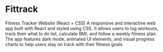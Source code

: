 # Fittrack
Fitness Tracker Website (React + CSS)
A responsive and interactive web app built with React and styled using CSS. It allows users to log workouts, track their what to do list, calculate BMI, and follow a weekly fitness plan. The app features dark mode, animated UI elements, and visual progress charts to help users stay on track with their fitness goals
